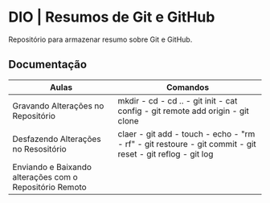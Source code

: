 # DIO | Resumos de Git e GitHub

Repositório para armazenar resumo sobre Git e GitHub.

## Documentação
| Aulas | Comandos |
|-------|-------|
|Gravando Alterações no Repositório | mkdir - cd - cd .. - git init - cat config - git remote add origin - git clone |
|Desfazendo Alterações no Resositório | claer - git add -  touch - echo - "rm - rf" - git restoure - git commit - git reset - git reflog - git log |
|Enviando e Baixando alterações com o Repositório Remoto |

